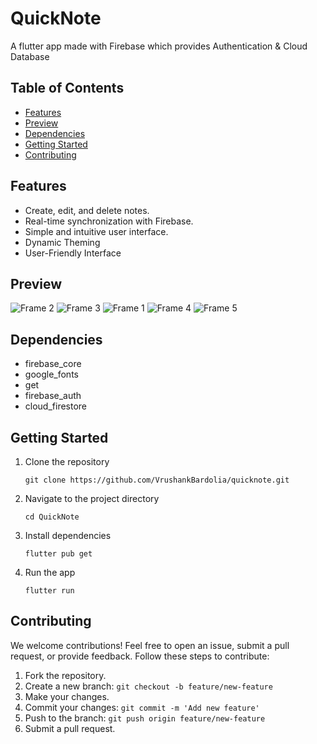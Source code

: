 # QuickNote

A flutter app made with Firebase which provides Authentication & Cloud Database

## Table of Contents
- [Features](#features)
- [Preview](#Preview)
- [Dependencies](#Dependencies)
- [Getting Started](#getting-started)
- [Contributing](#contributing)

## Features
- Create, edit, and delete notes.
- Real-time synchronization with Firebase.
- Simple and intuitive user interface.
- Dynamic Theming
- User-Friendly Interface

## Preview
![Frame 2](https://github.com/VrushankBardolia/quicknote/assets/102452902/8b28ce55-b03d-4bb8-9b3a-e931f164d7fb)
![Frame 3](https://github.com/VrushankBardolia/quicknote/assets/102452902/a1cba7bb-9c2a-49cb-8398-93a369f392ab)
![Frame 1](https://github.com/VrushankBardolia/quicknote/assets/102452902/a4f2e762-4dd0-477c-af5d-8084430607ec)
![Frame 4](https://github.com/VrushankBardolia/quicknote/assets/102452902/612453e0-3d14-4300-9a73-24603eaaa2cf)
![Frame 5](https://github.com/VrushankBardolia/quicknote/assets/102452902/7ae9b5db-c76a-4382-9376-fca2cfe21213)

## Dependencies
- firebase_core
- google_fonts
- get
- firebase_auth
- cloud_firestore

## Getting Started
1. Clone the repository
   
   ```
   git clone https://github.com/VrushankBardolia/quicknote.git
   ```
   
2. Navigate to the project directory

   ```
   cd QuickNote
   ```
   
3. Install dependencies

   ```
   flutter pub get
   ```

4. Run the app
   ```
   flutter run
   ```

## Contributing

We welcome contributions! Feel free to open an issue, submit a pull request, or provide feedback. Follow these steps to contribute:

1. Fork the repository.
2. Create a new branch: `git checkout -b feature/new-feature`
3. Make your changes.
4. Commit your changes: `git commit -m 'Add new feature'`
5. Push to the branch: `git push origin feature/new-feature`
6. Submit a pull request.

